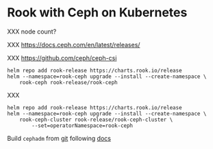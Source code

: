 # Rook with Ceph on Kubernetes

XXX node count?

XXX https://docs.ceph.com/en/latest/releases/

XXX https://github.com/ceph/ceph-csi

```shell
helm repo add rook-release https://charts.rook.io/release
helm --namespace=rook-ceph upgrade --install --create-namespace \
    rook-ceph rook-release/rook-ceph
```

XXX

```shell
helm repo add rook-release https://charts.rook.io/release
helm --namespace=rook-ceph upgrade --install --create-namespace \
    rook-ceph-cluster rook-release/rook-ceph-cluster \
        --set=operatorNamespace=rook-ceph
```

Build `cephadm` from [git](https://github.com/ceph/ceph/tree/main/src/cephadm) following [docs](https://docs.ceph.com/en/reef/dev/cephadm/developing-cephadm/#compiling-cephadm)
